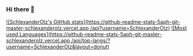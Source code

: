 ### Hi there 👋

[![SchlexanderOlz's GitHub stats](https://github-readme-stats-5aph-git-master-schlexanderolz.vercel.app
/api?username=SchlexanderOlz)](https://github.com/anuraghazra/github-readme-stats&show_icons=true)
[![Most used Languages](https://github-readme-stats-5aph-git-master-schlexanderolz.vercel.app
/api/top-langs/?username=SchlexanderOlz&layout=donut)](https://github.com/anuraghazra/github-readme-stats)
